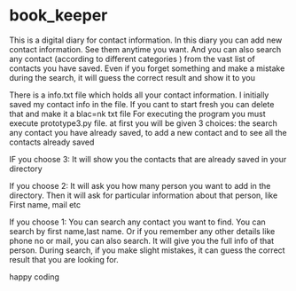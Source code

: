 # book_keeper
This is a digital diary for contact information. In this diary you can add new contact information. See them anytime you want. And you can also search any contact (according to different categories ) from the vast list of contacts you have saved. Even if you forget something and make a mistake during the search, it will guess the correct result and show it to you

There is a info.txt file which holds all your contact information. I initially saved my contact info in the file. If you cant to start fresh you can delete that and make it a blac=nk txt file
For executing the program you must execute prototype3.py file.
at first you will be given 3 choices: the search any contact you have already saved, to add a new contact and to see all the contacts already saved

IF you choose 3: It will show you the contacts that are already saved in your directory

If you choose 2: It will ask you how many person you want to add in the directory. Then it will ask for particular information about that person, like First name, mail etc

If you choose 1: You can search any contact you want to find. You can search by first name,last name. Or if you remember any other details like phone no or mail, you can also search. It will give you the full info of that person.
During search, if you make slight mistakes, it can guess the correct result that you are looking for.

happy coding
